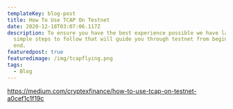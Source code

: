 ```yaml
---
templateKey: blog-post
title: How To Use TCAP On Testnet
date: 2020-12-18T03:07:06.117Z
description: To ensure you have the best experience possible we have laid out
  simple steps to follow that will guide you through testnet from beginning to
  end.
featuredpost: true
featuredimage: /img/tcapflying.png
tags:
  - Blog
---
```

https://medium.com/cryptexfinance/how-to-use-tcap-on-testnet-a0cef1c1f19c